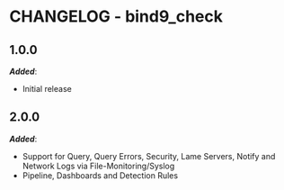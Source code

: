 # CHANGELOG - bind9_check

## 1.0.0

***Added***:

* Initial release

## 2.0.0

***Added***:

* Support for Query, Query Errors, Security, Lame Servers, Notify and Network Logs via File-Monitoring/Syslog
* Pipeline, Dashboards and Detection Rules